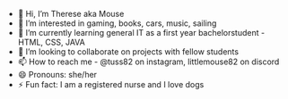 - 👋 Hi, I’m Therese aka Mouse 
- 👀 I’m interested in gaming, books, cars, music, sailing
- 🌱 I’m currently learning general IT as a first year bachelorstudent - HTML, CSS, JAVA
- 💞️ I’m looking to collaborate on projects with fellow students
- 📫 How to reach me - @tuss82 on instagram, littlemouse82 on discord
- 😄 Pronouns: she/her
- ⚡ Fun fact: I am a registered nurse and I love dogs

<!---
tuss82/tuss82 is a ✨ special ✨ repository because its `README.md` (this file) appears on your GitHub profile.
You can click the Preview link to take a look at your changes.
--->
